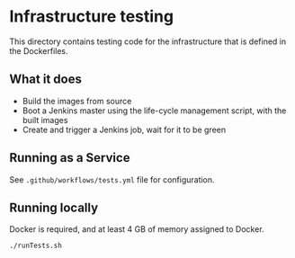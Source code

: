 # Infrastructure testing

This directory contains testing code for the infrastructure that is defined in the Dockerfiles.

## What it does

* Build the images from source
* Boot a Jenkins master using the life-cycle management script, with the built images
* Create and trigger a Jenkins job, wait for it to be green

## Running as a Service

See `.github/workflows/tests.yml` file for configuration.

## Running locally

Docker is required, and at least 4 GB of memory assigned to Docker.

```bash
./runTests.sh
```

